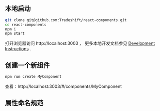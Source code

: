 ## 本地启动

```bash
git clone git@github.com:Tradeshift/react-components.git
cd react-components
npm i
npm start
```

打开浏览器访问 http://localhost:3003 ， 更多本地开发文档参见 [Development Instructions][dev-instructions-url] .

## 创建一个新组件

```bash
npm run create MyComponent
```
查看：http://localhost:3003/#/components/MyComponent

[dev-instructions-url]: https://github.com/Tradeshift/react-components/wiki/Local-development

## 属性命名规范
